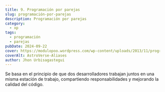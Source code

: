 ```yaml
---
title: 9. Programación por parejas
slug: programación-por-parejas
description: Programación por parejas
category:
  - xp
tags:
  - programación
  - parejas
pubDate: 2024-09-22
cover: https://modulopoo.wordpress.com/wp-content/uploads/2013/11/programacion.jpg
coverAlt: AstroVerse-Aliases
author: Jhon Urbisagastegui
---
```


Se basa en el principio de que dos desarrolladores trabajan juntos en una misma estación de trabajo, compartiendo responsabilidades y mejorando la calidad del código.


